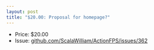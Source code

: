 ```yaml
---
layout: post
title: "$20.00: Proposal for homepage?"
---
```


- Price: $20.00
- Issue: [github.com/ScalaWilliam/ActionFPS/issues/362](https://github.com/ScalaWilliam/ActionFPS/issues/362)

